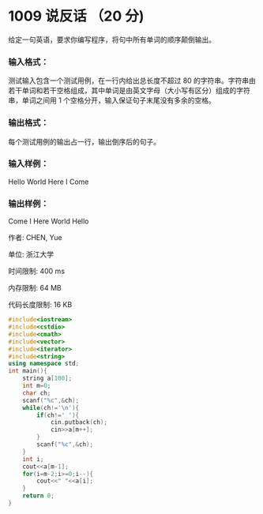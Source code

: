 # 1009 说反话 （20 分)

给定一句英语，要求你编写程序，将句中所有单词的顺序颠倒输出。

### **输入格式：**

测试输入包含一个测试用例，在一行内给出总长度不超过 80 的字符串。字符串由若干单词和若干空格组成，其中单词是由英文字母（大小写有区分）组成的字符串，单词之间用 1 个空格分开，输入保证句子末尾没有多余的空格。

### **输出格式：**

每个测试用例的输出占一行，输出倒序后的句子。

### **输入样例：**

Hello World Here I Come

### **输出样例：**

Come I Here World Hello

作者: CHEN, Yue

单位: 浙江大学

时间限制: 400 ms

内存限制: 64 MB

代码长度限制: 16 KB

```cpp
#include<iostream>
#include<cstdio>
#include<cmath>
#include<vector>
#include<iterator>
#include<string>
using namespace std;
int main(){
    string a[100];
    int m=0;
    char ch;
    scanf("%c",&ch);
    while(ch!='\n'){
        if(ch!=' '){
            cin.putback(ch);
            cin>>a[m++];
        }
        scanf("%c",&ch);
    }
    int i;
    cout<<a[m-1];
    for(i=m-2;i>=0;i--){
        cout<<" "<<a[i];
    }
    return 0;
}
```


